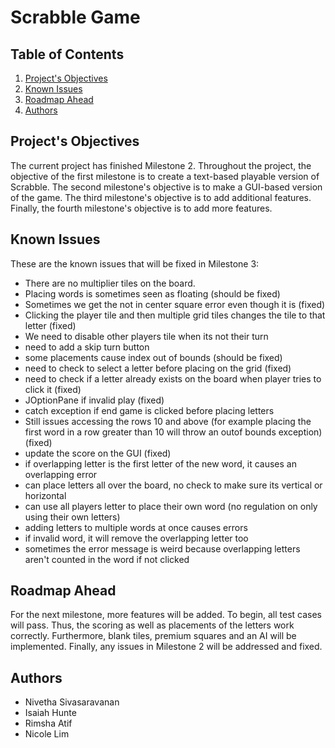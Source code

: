 # Scrabble Game

## Table of Contents

1. [Project's Objectives](#Project's-Objectives)
2. [Known Issues](#Known-Issues)
3. [Roadmap Ahead](#Roadmap-Ahead)
4. [Authors](#Authors)

<!-- Project's Objectives -->
## Project's Objectives

The current project has finished Milestone 2. Throughout the project, the objective of the first milestone is to create a text-based playable version of Scrabble. The
second milestone's objective is to make a GUI-based version of the game. The third milestone's
objective is to add additional features. Finally, the fourth milestone's objective is to add more
features.


<!-- Known Issues -->
## Known Issues
These are the known issues that will be fixed in Milestone 3:
* There are no multiplier tiles on the board.
* Placing words is sometimes seen as floating (should be fixed)
* Sometimes we get the not in center square error even though it is (fixed)
* Clicking the player tile and then multiple grid tiles changes the tile to that letter (fixed)
* We need to disable other players tile when its not their turn
* need to add a skip turn button
* some placements cause index out of bounds (should be fixed)
* need to check to select a letter before placing on the grid (fixed)
* need to check if a letter already exists on the board when player tries to click it (fixed)
* JOptionPane if invalid play (fixed)
* catch exception if end game is clicked before placing letters 
* Still issues accessing the rows 10 and above (for example placing the first word in a row greater than 10 will throw an outof bounds exception) (fixed)
* update the score on the GUI (fixed)
* if overlapping letter is the first letter of the new word, it causes an overlapping error 
* can place letters all over the board, no check to make sure its vertical or horizontal
* can use all players letter to place their own word (no regulation on only using their own letters)
* adding letters to multiple words at once causes errors 
* if invalid word, it will remove the overlapping letter too 
* sometimes the error message is weird because overlapping letters aren't counted in the word if not clicked 

<!-- Roadmap Ahead -->
## Roadmap Ahead
For the next milestone, more features will be added. To begin, all test cases will pass. Thus, 
the scoring as well as placements of the letters work correctly. Furthermore,
blank tiles, premium squares and an AI will be implemented. Finally, any issues in Milestone 2
will be addressed and fixed. 

<!-- Authors -->
## Authors
* Nivetha Sivasaravanan
* Isaiah Hunte
* Rimsha Atif
* Nicole Lim

